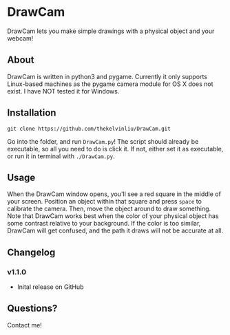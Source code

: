 # DrawCam
DrawCam lets you make simple drawings with a physical object and your webcam!

## About
DrawCam is written in python3 and pygame.
Currently it only supports Linux-based machines as the pygame camera module for OS X does not exist.
I have NOT tested it for Windows.

## Installation
    git clone https://github.com/thekelvinliu/DrawCam.git
Go into the folder, and run `DrawCam.py`!
The script should already be executable, so all you need to do is click it.
If not, either set it as executable, or run it in terminal with `./DrawCam.py`.

## Usage
When the DrawCam window opens, you'll see a red square in the middle of your screen.
Position an object within that square and press `space` to calibrate the camera.
Then, move the object around to draw something.
Note that DrawCam works best when the color of your physical object has some contrast relative to your background.
If the color is too similar, DrawCam will get confused, and the path it draws will not be accurate at all.

## Changelog

### v1.1.0
 - Inital release on GitHub

## Questions?
Contact me!
